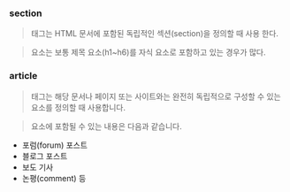 ### section 
><section> 태그는 HTML 문서에 포함된 독립적인 섹션(section)을 정의할 때 사용 한다.

><section> 요소는 보통 제목 요소(h1~h6)를 자식 요소로 포함하고 있는 경우가 많다.

### article

><article> 태그는 해당 문서나 페이지 또는 사이트와는 완전히 독립적으로 구성할 수 있는 요소를 정의할 때 사용합니다.

 

><article> 요소에 포함될 수 있는 내용은 다음과 같습니다.
- 포럼(forum) 포스트
- 블로그 포스트
- 보도 기사
- 논평(comment) 등